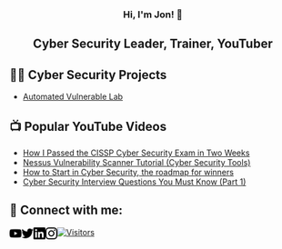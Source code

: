 <h3 align="center">
  Hi, I'm Jon! 👋
</h3>
  
<h2 align="center">
    Cyber Security Leader, Trainer, YouTuber
</h2>

## 👨‍💻 Cyber Security Projects

- <a href="https://github.com/JonGood/vulhab-lab">Automated Vulnerable Lab</a>

## 📺 Popular YouTube Videos

- <a href="https://youtu.be/-HG1PTcDd60">How I Passed the CISSP Cyber Security Exam in Two Weeks</a>
- <a href="https://youtu.be/x87gbgQD4eg">Nessus Vulnerability Scanner Tutorial (Cyber Security Tools)</a>
- <a href="https://youtu.be/nfUuO86VUjk">How to Start in Cyber Security, the roadmap for winners</a>
- <a href="https://youtu.be/jb7T26soBo0">Cyber Security Interview Questions You Must Know (Part 1)</a>


## 🤳 Connect with me:
<a href="https://www.youtube.com/jongoodcyber/"><img align="left" src="https://raw.githubusercontent.com/jongood/jongood/main/images/youtube.svg" alt="Jon Good | YouTube" width="21px"/></a>

<a href="https://www.twitter.com/jongoodcyber/"><img align="left" src="https://raw.githubusercontent.com/jongood/jongood/main/images/twitter.svg" alt="Jon Good | Twitter" width="21px"/></a>

<a href="https://www.linkedin.com/in/jongoodcyber/"><img align="left" src="https://raw.githubusercontent.com/jongood/jongood/main/images/linkedin.svg" alt="Jon Good | LinkedIn" width="21px"/></a>

<a href="https://www.instagram.com/jongoodcyber/"><img align="left" src="https://raw.githubusercontent.com/jongood/jongood/main/images/instagram.svg" alt="Jon Good | Instagram" width="21px"/></a>

[![Visitors](https://visitor-badge.glitch.me/badge?page_id=JonGood.JonGood)](https://www.JonGood.com/)

<!--
**JonGood/JonGood** is a ✨ _special_ ✨ repository because its `README.md` (this file) appears on your GitHub profile.

Here are some ideas to get you started:

- 🔭 I’m currently working on ...
- 🌱 I’m currently learning ...
- 👯 I’m looking to collaborate on ...
- 🤔 I’m looking for help with ...
- 💬 Ask me about ...
- 📫 How to reach me: ...
- 😄 Pronouns: ...
- ⚡ Fun fact: ...
-->
